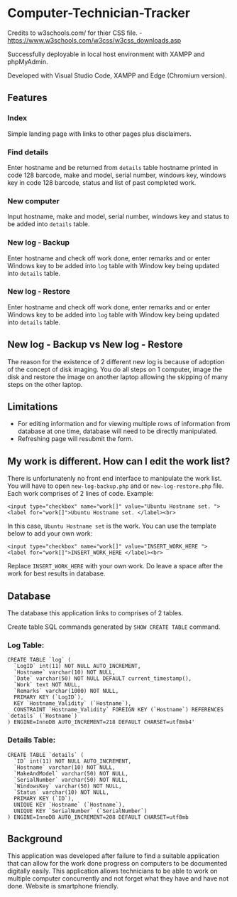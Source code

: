 # Computer-Technician-Tracker
 
Credits to w3schools.com/ for thier CSS file. - https://www.w3schools.com/w3css/w3css_downloads.asp

Successfully deployable in local host environment with XAMPP and phpMyAdmin.

Developed with Visual Studio Code, XAMPP and Edge (Chromium version). 

## Features

### Index
Simple landing page with links to other pages plus disclaimers. 

### Find details 
Enter hostname and be returned from `details` table hostname printed in code 128 barcode, make and model, serial number, windows key, windows key in code 128 barcode, status and list of past completed work. 

### New computer
Input hostname, make and model, serial number, windows key and status to be added into `details` table.

### New log - Backup
Enter hostname and check off work done, enter remarks and or enter Windows key to be added into `log` table with Window key being updated into `details` table. 

### New log - Restore 
Enter hostname and check off work done, enter remarks and or enter Windows key to be added into `log` table with Window key being updated into `details` table. 

## New log - Backup vs New log - Restore
The reason for the existence of 2 different new log is because of adoption of the concept of disk imaging. You do all steps on 1 computer, image the disk and restore the image on another laptop allowing the skipping of many steps on the other laptop.  

## Limitations

* For editing information and for viewing multiple rows of information from database at one time, database will need to be directly manipulated. 
* Refreshing page will resubmit the form. 

## My work is different. How can I edit the work list? 
There is unfortunatenly no front end interface to manipulate the work list. You will have to open `new-log-backup.php` and or `new-log-restore.php` file. Each work comprises of 2 lines of code. Example:
```
<input type="checkbox" name="work[]" value="Ubuntu Hostname set. ">
<label for="work[]">Ubuntu Hostname set. </label><br>
```
In this case, `Ubuntu Hostname set` is the work. You can use the template below to add your own work:
```
<input type="checkbox" name="work[]" value="INSERT_WORK_HERE ">
<label for="work[]">INSERT_WORK_HERE </label><br>
```
Replace `INSERT_WORK_HERE` with your own work. Do leave a space after the work for best results in database. 


## Database
The database this application links to comprises of 2 tables.

Create table SQL commands generated by `SHOW CREATE TABLE` command. 

### Log Table:
```
CREATE TABLE `log` (
  `LogID` int(11) NOT NULL AUTO_INCREMENT,
  `Hostname` varchar(10) NOT NULL,
  `Date` varchar(50) NOT NULL DEFAULT current_timestamp(),
  `Work` text NOT NULL,
  `Remarks` varchar(1000) NOT NULL,
  PRIMARY KEY (`LogID`),
  KEY `Hostname_Validity` (`Hostname`),
  CONSTRAINT `Hostname_Validity` FOREIGN KEY (`Hostname`) REFERENCES `details` (`Hostname`)
) ENGINE=InnoDB AUTO_INCREMENT=218 DEFAULT CHARSET=utf8mb4'
```


### Details Table: 
```
CREATE TABLE `details` (
  `ID` int(11) NOT NULL AUTO_INCREMENT,
  `Hostname` varchar(10) NOT NULL,
  `MakeAndModel` varchar(50) NOT NULL,
  `SerialNumber` varchar(50) NOT NULL,
  `WindowsKey` varchar(50) NOT NULL,
  `Status` varchar(10) NOT NULL,
  PRIMARY KEY (`ID`),
  UNIQUE KEY `Hostname` (`Hostname`),
  UNIQUE KEY `SerialNumber` (`SerialNumber`)
) ENGINE=InnoDB AUTO_INCREMENT=208 DEFAULT CHARSET=utf8mb
```

## Background
This application was developed after failure to find a suitable application that can allow for the work done progress on computers to be documented digitally easily. This application allows technicians to be able to work on multiple computer concurrently and not forget what they have and have not done. Website is smartphone friendly.  

